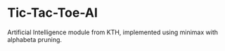 # Tic-Tac-Toe-AI
Artificial Intelligence module from KTH, implemented using minimax with alphabeta pruning.
